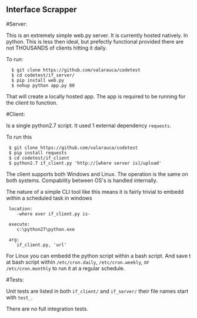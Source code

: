 Interface Scrapper
---

#Server:

This is an extremely simple web.py server. It is currently hosted natively. In python. This is less then ideal, but prefectly functional provided there are not THOUSANDS of clients hitting it daily.

To run:

      $ git clone https://github.com/valarauca/codetest
      $ cd codetest/if_server/
      $ pip install web.py
      $ nohup python app.py 80 

That will create a locally hosted app. The app is required to be running
for the client to function. 

#Client:

Is a single python2.7 script. It used 1 external dependency `requests`. 

To run this

     $ git clone https://github.com/valarauca/codetest
     $ pip install requests
     $ cd codetest/if_client
     $ python2.7 if_client.py 'http://[where server is]/upload'

 
The client supports both Windows and Linux. The operation is the same
on both systems. Compability between OS's is handled internally.

The nature of a simple CLI tool like this means it is fairly trivial to
embedd within a scheduled task in windows

     location:
     	-where ever if_client.py is-

     execute:
     	c:\python27\python.exe

     arg:
     	if_client.py, 'url'


For Linux you can embedd the python script within a bash script. And save t
at bash script within `/etc/cron.daily`, `/etc/cron.weekly`, or
`/etc/cron.monthly` to run it at a regular schedule. 

#Tests:

Unit tests are listed in both `if_client/` and `if_server/` their file names start with `test_`. 

There are no full integration tests.

